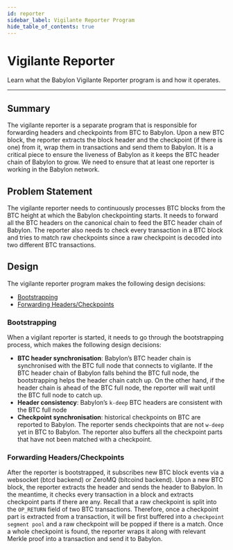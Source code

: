 ```yaml
---
id: reporter
sidebar_label: Vigilante Reporter Program
hide_table_of_contents: true
---
```


# Vigilante Reporter

Learn what the Babylon Vigilante Reporter program is and how it operates.

---

## Summary

The vigilante reporter is a separate program that is responsible for forwarding headers and checkpoints from BTC to Babylon.
Upon a new BTC block, the reporter extracts the block header and the checkpoint (if there is one) from it, wrap them in transactions and send them to Babylon.
It is a critical piece to ensure the liveness of Babylon as it keeps the BTC header chain of Babylon to grow.
We need to ensure that at least one reporter is working in the Babylon network.

## Problem Statement

The vigilante reporter needs to continuously processes BTC blocks from the BTC height at which the Babylon checkpointing starts.
It needs to forward all the BTC headers on the canonical chain to feed the BTC header chain of Babylon.
The reporter also needs to check every transaction in a BTC block and tries to match raw checkpoints since a raw checkpoint is decoded into two different BTC transactions.

## Design

The vigilante reporter program makes the following design decisions:

- [Bootstrapping](#bootstrapping)
- [Forwarding Headers/Checkpoints](#forwarding-headerscheckpoints)

### Bootstrapping

When a vigilant reporter is started, it needs to go through the bootstrapping process, which makes the following design decisions:

- **BTC header synchronisation**: Babylon’s BTC header chain is synchronised with the BTC full node that connects to vigilante.
If the BTC header chain of Babylon falls behind the BTC full node, the bootstrapping helps the header chain catch up.
On the other hand, if the header chain is ahead of the BTC full node, the reporter will wait until the BTC full node to catch up.
- **Header consistency**: Babylon’s `k-deep` BTC headers are consistent with the BTC full node
- **Checkpoint synchronisation**: historical checkpoints on BTC are reported to Babylon.
The reporter sends checkpoints that are not `w-deep` yet in BTC to Babylon.
The reporter also buffers all the checkpoint parts that have not been matched with a checkpoint.

### Forwarding Headers/Checkpoints

After the reporter is bootstrapped, it subscribes new BTC block events via a websocket (btcd backend) or ZeroMQ (bitcoind backend).
Upon a new BTC block, the reporter extracts the header and sends the header to Babylon.
In the meantime, it checks every transaction in a block and extracts checkpoint parts if there are any.
Recall that a raw checkpoint is split into the `OP_RETURN` field of two BTC transactions.
Therefore, once a checkpoint part is extracted from a transaction, it will be first buffered into a `checkpoint segment pool` and a raw checkpoint will be popped if there is a match. 
Once a whole checkpoint is found, the reporter wraps it along with relevant Merkle proof into a transaction and send it to Babylon.

